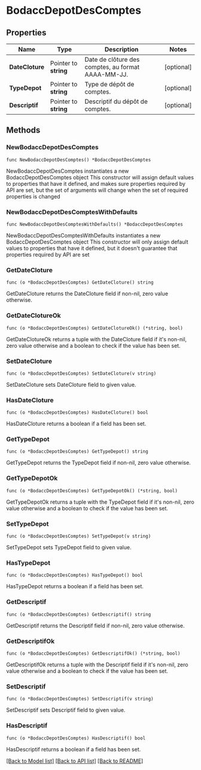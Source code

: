 # BodaccDepotDesComptes

## Properties

Name | Type | Description | Notes
------------ | ------------- | ------------- | -------------
**DateCloture** | Pointer to **string** | Date de clôture des comptes, au format AAAA-MM-JJ. | [optional] 
**TypeDepot** | Pointer to **string** | Type de dépôt de comptes. | [optional] 
**Descriptif** | Pointer to **string** | Descriptif du dépôt de comptes. | [optional] 

## Methods

### NewBodaccDepotDesComptes

`func NewBodaccDepotDesComptes() *BodaccDepotDesComptes`

NewBodaccDepotDesComptes instantiates a new BodaccDepotDesComptes object
This constructor will assign default values to properties that have it defined,
and makes sure properties required by API are set, but the set of arguments
will change when the set of required properties is changed

### NewBodaccDepotDesComptesWithDefaults

`func NewBodaccDepotDesComptesWithDefaults() *BodaccDepotDesComptes`

NewBodaccDepotDesComptesWithDefaults instantiates a new BodaccDepotDesComptes object
This constructor will only assign default values to properties that have it defined,
but it doesn't guarantee that properties required by API are set

### GetDateCloture

`func (o *BodaccDepotDesComptes) GetDateCloture() string`

GetDateCloture returns the DateCloture field if non-nil, zero value otherwise.

### GetDateClotureOk

`func (o *BodaccDepotDesComptes) GetDateClotureOk() (*string, bool)`

GetDateClotureOk returns a tuple with the DateCloture field if it's non-nil, zero value otherwise
and a boolean to check if the value has been set.

### SetDateCloture

`func (o *BodaccDepotDesComptes) SetDateCloture(v string)`

SetDateCloture sets DateCloture field to given value.

### HasDateCloture

`func (o *BodaccDepotDesComptes) HasDateCloture() bool`

HasDateCloture returns a boolean if a field has been set.

### GetTypeDepot

`func (o *BodaccDepotDesComptes) GetTypeDepot() string`

GetTypeDepot returns the TypeDepot field if non-nil, zero value otherwise.

### GetTypeDepotOk

`func (o *BodaccDepotDesComptes) GetTypeDepotOk() (*string, bool)`

GetTypeDepotOk returns a tuple with the TypeDepot field if it's non-nil, zero value otherwise
and a boolean to check if the value has been set.

### SetTypeDepot

`func (o *BodaccDepotDesComptes) SetTypeDepot(v string)`

SetTypeDepot sets TypeDepot field to given value.

### HasTypeDepot

`func (o *BodaccDepotDesComptes) HasTypeDepot() bool`

HasTypeDepot returns a boolean if a field has been set.

### GetDescriptif

`func (o *BodaccDepotDesComptes) GetDescriptif() string`

GetDescriptif returns the Descriptif field if non-nil, zero value otherwise.

### GetDescriptifOk

`func (o *BodaccDepotDesComptes) GetDescriptifOk() (*string, bool)`

GetDescriptifOk returns a tuple with the Descriptif field if it's non-nil, zero value otherwise
and a boolean to check if the value has been set.

### SetDescriptif

`func (o *BodaccDepotDesComptes) SetDescriptif(v string)`

SetDescriptif sets Descriptif field to given value.

### HasDescriptif

`func (o *BodaccDepotDesComptes) HasDescriptif() bool`

HasDescriptif returns a boolean if a field has been set.


[[Back to Model list]](../README.md#documentation-for-models) [[Back to API list]](../README.md#documentation-for-api-endpoints) [[Back to README]](../README.md)


